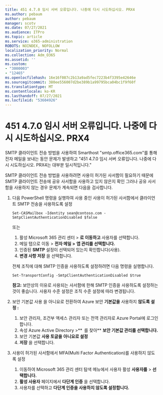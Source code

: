 ```yaml
---
title: 451 4.7.0 임시 서버 오류입니다. 나중에 다시 시도하십시오. PRX4
ms.author: pebaum
author: pebaum
manager: scotv
ms.date: 07/27/2021
ms.audience: ITPro
ms.topic: article
ms.service: o365-administration
ROBOTS: NOINDEX, NOFOLLOW
localization_priority: Normal
ms.collection: Adm_O365
ms.assetid: ''
ms.custom:
- "3000003"
- "12465"
ms.openlocfilehash: 16e16f087c2b13a9ad5fec7223b4f3395e42646e
ms.sourcegitcommit: 380ee556007d2be389b1a99795bca04bc1f9f60f
ms.translationtype: MT
ms.contentlocale: ko-KR
ms.lasthandoff: 07/27/2021
ms.locfileid: "53604926"
---
```

# <a name="451-470-temporary-server-error-please-try-again-later-prx4"></a>451 4.7.0 임시 서버 오류입니다. 나중에 다시 시도하십시오. PRX4

SMTP 클라이언트 전송 방법을 사용하여 Smarthost "smtp.office365.com"를 통해 전자 메일을 보내는 동안 문제가 발생하고 "451 4.7.0 임시 서버 오류입니다. 나중에 다시 시도하십시오. PRX4는 대부분 일시적입니다." 

SMTP 클라이언트 전송 방법을 사용하려면 사용이 허가된 사서함이 필요하기 때문에 SMTP 클라이언트 전송에 공유 사서함을 사용하고 있지 않은지 확인 그러나 공유 사서함을 사용하지 않는 경우 문제가 계속되면 다음을 검사합니다.

1. 다음 PowerShell 명령을 실행하여 사용 중인 사용이 허가된 사서함에서 클라이언트 SMTP 전송을 사용하도록 설정

    ```Set-CASMailbox -Identity sean@contoso.com -SmtpClientAuthenticationDisabled $false```

    또는

    1. 활성 Microsoft 365 관리 센터 > **로 이동하고** 사용자를 선택합니다.
    1. 메일 탭으로 이동 > **전자 메일 >** **앱 관리를 선택합니다.** 
    1. 인증된 **SMTP** 설정이 선택되어 있는지 확인합니다(사용).
    1. **변경 사항 저장** 을 선택합니다.
    
    전체 조직에 대해 SMTP 인증을 사용하도록 설정하려면 다음 명령을 실행합니다.

    `Set-TransportConfig -SmtpClientAuthenticationDisabled $true`
 
    **참고:** 보안상의 이유로 사용되는 사서함에 한해 SMTP 인증을 사용하도록 설정하는 것이 좋습니다. 사용자 수준 설정은 조직 수준 설정에 따라 변경됩니다.

2. 보안 기본값 사용 을 아니요로 전환하여 Azure 보안 **기본값을** 사용하지 **않도록 설정 :**

    1. 보안 관리자, 조건부 액세스 관리자 또는 전역 관리자로 Azure Portal에 로그인합니다.
    1. 속성 Azure Active Directory >**  를 찾아** **보안 기본값 관리를 선택합니다.**
    1. 보안 기본값 **사용 토글을** **아니요로 설정**
    1. **저장** 을 선택합니다.

3. 사용이 허가된 사서함에서 MFA(Multi Factor Authentication)를 사용하지 않도록 설정

    1. 이동하여 Microsoft 365 관리 센터 탐색 메뉴에서 사용자 활성 **사용자를**  >  **선택합니다.**
    1. **활성 사용자** 페이지에서 **다단계 인증** 을 선택합니다.
    1. 사용자를 선택하고 **다단계 인증을 사용하지 않도록 설정합니다.**

